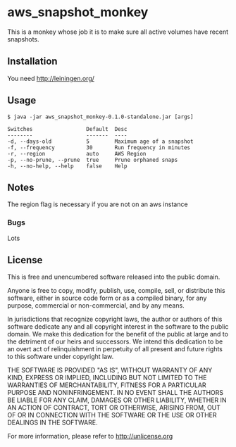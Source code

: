 # aws_snapshot_monkey

This is a monkey whose job it is to make sure all active volumes have recent
snapshots.

## Installation

You need http://leiningen.org/

## Usage

    $ java -jar aws_snapshot_monkey-0.1.0-standalone.jar [args]

    Switches                 Default  Desc                      
    --------                 -------  ----                      
    -d, --days-old           5        Maximum age of a snapshot 
    -f, --frequency          30       Run frequency in minutes  
    -r, --region             auto     AWS Region                
    -p, --no-prune, --prune  true     Prune orphaned snaps      
    -h, --no-help, --help    false    Help   

## Notes

The region flag is necessary if you are not on an aws instance

### Bugs

Lots


## License

This is free and unencumbered software released into the public domain.

Anyone is free to copy, modify, publish, use, compile, sell, or
distribute this software, either in source code form or as a compiled
binary, for any purpose, commercial or non-commercial, and by any
means.

In jurisdictions that recognize copyright laws, the author or authors
of this software dedicate any and all copyright interest in the
software to the public domain. We make this dedication for the benefit
of the public at large and to the detriment of our heirs and
successors. We intend this dedication to be an overt act of
relinquishment in perpetuity of all present and future rights to this
software under copyright law.

THE SOFTWARE IS PROVIDED "AS IS", WITHOUT WARRANTY OF ANY KIND,
EXPRESS OR IMPLIED, INCLUDING BUT NOT LIMITED TO THE WARRANTIES OF
MERCHANTABILITY, FITNESS FOR A PARTICULAR PURPOSE AND NONINFRINGEMENT.
IN NO EVENT SHALL THE AUTHORS BE LIABLE FOR ANY CLAIM, DAMAGES OR
OTHER LIABILITY, WHETHER IN AN ACTION OF CONTRACT, TORT OR OTHERWISE,
ARISING FROM, OUT OF OR IN CONNECTION WITH THE SOFTWARE OR THE USE OR
OTHER DEALINGS IN THE SOFTWARE.

For more information, please refer to <http://unlicense.org>
